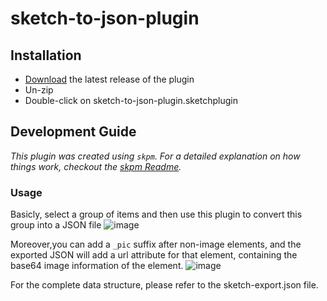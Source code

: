 # sketch-to-json-plugin

## Installation

- [Download](../../releases/latest/download/sketch-to-json-plugin.sketchplugin.zip) the latest release of the plugin
- Un-zip
- Double-click on sketch-to-json-plugin.sketchplugin

## Development Guide

_This plugin was created using `skpm`. For a detailed explanation on how things work, checkout the [skpm Readme](https://github.com/skpm/skpm/blob/master/README.md)._

### Usage
Basicly, select a group of items and then use this plugin to convert this group into a JSON file
![image](https://github.com/Dramalf/sketch-to-json-plugin/assets/43701793/f6ce33b6-db2b-42b7-9297-44076894c63b)

Moreover,you can add a `_pic` suffix after non-image elements, and the exported JSON will add a url attribute for that element, containing the base64 image information of the element.
![image](https://github.com/Dramalf/sketch-to-json-plugin/assets/43701793/cd675cae-714c-4e10-9a31-bb9b5b5029d6)

For the complete data structure, please refer to the sketch-export.json file.
